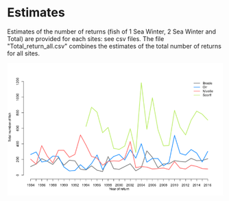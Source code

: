 Estimates
======

Estimates of the number of returns (fish of 1 Sea Winter, 2 Sea Winter and Total) are provided for each sites: see csv files.
The file "Total_return_all.csv" combines the estimates of the total number of returns for all sites.

![Figure1:Total number of return (only medians from the posetrior distributions are reported; before fishing)](total_return.png)

